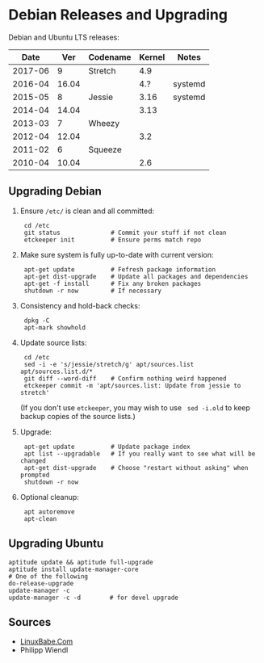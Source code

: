 Debian Releases and Upgrading
=============================

Debian and Ubuntu LTS releases:

| Date    | Ver   | Codename | Kernel | Notes
| --------|-------|----------|--------|---------------
| 2017-06 | 9     | Stretch  | 4.9    |
| 2016-04 | 16.04 |          | 4.?    | systemd
| 2015-05 | 8     | Jessie   | 3.16   | systemd
| 2014-04 | 14.04 |          | 3.13   |
| 2013-03 | 7     | Wheezy   |        |
| 2012-04 | 12.04 |          | 3.2    |
| 2011-02 | 6     | Squeeze  |        |
| 2010-04 | 10.04 |          | 2.6    |


Upgrading Debian
----------------

1. Ensure `/etc/` is clean and all committed:

        cd /etc
        git status              # Commit your stuff if not clean
        etckeeper init          # Ensure perms match repo

2. Make sure system is fully up-to-date with current version:

        apt-get update          # Fefresh package information
        apt-get dist-upgrade    # Update all packages and dependencies
        apt-get -f install      # Fix any broken packages
        shutdown -r now         # If necessary

3. Consistency and hold-back checks:

        dpkg -C
        apt-mark showhold

4. Update source lists:

        cd /etc
        sed -i -e 's/jessie/stretch/g' apt/sources.list apt/sources.list.d/*
        git diff --word-diff    # Confirm nothing weird happened
        etckeeper commit -m 'apt/sources.list: Update from jessie to stretch'

    (If you don't use `etckeeper`, you may wish to use ` sed -i.old`
    to keep backup copies of the source lists.)

5. Upgrade:

        apt-get update          # Update package index
        apt list --upgradable   # If you really want to see what will be changed
        apt-get dist-upgrade    # Choose "restart without asking" when prompted
        shutdown -r now

6. Optional cleanup:

        apt autoremove
        apt-clean


Upgrading Ubuntu
----------------

    aptitude update && aptitude full-upgrade
    aptitude install update-manager-core
    # One of the following
    do-release-upgrade
    update-manager -c
    update-manager -c -d        # for devel upgrade


Sources
-------

* [LinuxBabe.Com](
https://www.linuxbabe.com/debian/upgrade-debian-8-jessie-to-debian-9-stretch)
* Philipp Wiendl
